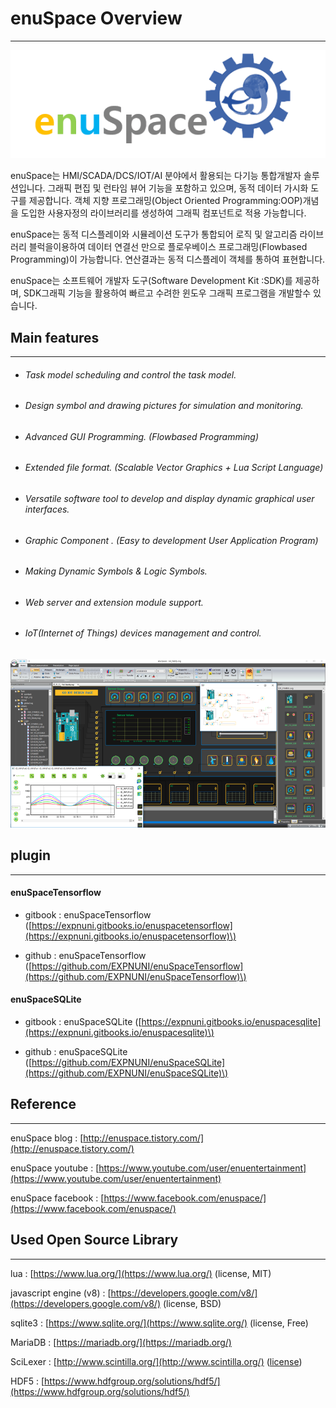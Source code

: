 # enuSpace Overview

---

![](/assets/enuspace.png)

enuSpace는 HMI/SCADA/DCS/IOT/AI 분야에서 활용되는 다기능 통합개발자 솔루션입니다. 그래픽 편집 및 런타임 뷰어 기능을 포함하고 있으며, 동적 데이터 가시화 도구를 제공합니다. 객체 지향 프로그래밍\(Object Oriented Programming:OOP\)개념을 도입한 사용자정의 라이브러리를 생성하여 그래픽 컴포넌트로 적용 가능합니다.

enuSpace는 동적 디스플레이와 시뮬레이션 도구가 통합되어 로직 및 알고리즘 라이브러리 블럭을이용하여 데이터 연결선 만으로 플로우베이스 프로그래밍\(Flowbased Programming\)이 가능합니다. 연산결과는 동적 디스플레이 객체를 통하여 표현합니다.

enuSpace는 소프트웨어 개발자 도구\(Software Development Kit :SDK\)를 제공하며, SDK그래픽 기능을 활용하여 빠르고 수려한 윈도우 그래픽 프로그램을 개발할수 있습니다.

## Main features

---

* ###### Task model scheduling and control the task model.
* ###### Design symbol and drawing pictures for simulation and monitoring.
* ###### Advanced GUI Programming. \(Flowbased Programming\)
* ###### Extended file format. \(Scalable Vector Graphics + Lua Script Language\)
* ###### Versatile software tool to develop and display dynamic graphical user interfaces.
* ###### Graphic Component . \(Easy to development User Application Program\)
* ###### Making Dynamic Symbols & Logic Symbols.
* ###### Web server and extension module support.
* ###### IoT\(Internet of Things\) devices management and control.

##### ![](/assets/enuspace_run.png)

## plugin

---

#### enuSpaceTensorflow

* gitbook : enuSpaceTensorflow \([https://expnuni.gitbooks.io/enuspacetensorflow](https://expnuni.gitbooks.io/enuspacetensorflow)\)

* github : enuSpaceTensorflow \([https://github.com/EXPNUNI/enuSpaceTensorflow](https://github.com/EXPNUNI/enuSpaceTensorflow)\)

#### enuSpaceSQLite

* gitbook : enuSpaceSQLite \([https://expnuni.gitbooks.io/enuspacesqlite](https://expnuni.gitbooks.io/enuspacesqlite)\)

* github : enuSpaceSQLite \([https://github.com/EXPNUNI/enuSpaceSQLite](https://github.com/EXPNUNI/enuSpaceSQLite)\)

## Reference

---

enuSpace blog : [http://enuspace.tistory.com/](http://enuspace.tistory.com/)

enuSpace youtube : [https://www.youtube.com/user/enuentertainment](https://www.youtube.com/user/enuentertainment)

enuSpace facebook : [https://www.facebook.com/enuspace/](https://www.facebook.com/enuspace/)

## Used Open Source Library

---

lua : [https://www.lua.org/](https://www.lua.org/) \(license, MIT\)

javascript engine \(v8\) : [https://developers.google.com/v8/](https://developers.google.com/v8/) \(license, BSD\)

sqlite3 : [https://www.sqlite.org/](https://www.sqlite.org/) \(license, Free\)

MariaDB : [https://mariadb.org/](https://mariadb.org/)

SciLexer : [http://www.scintilla.org/](http://www.scintilla.org/) \([license](http://www.scintilla.org/License.txt)\)

HDF5 : [https://www.hdfgroup.org/solutions/hdf5/](https://www.hdfgroup.org/solutions/hdf5/)

